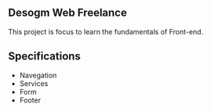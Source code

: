 ## Desogm Web Freelance

This project is focus to learn the fundamentals of Front-end.

## Specifications  
- Navegation
- Services
- Form
- Footer